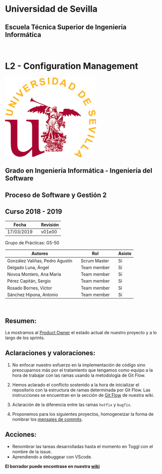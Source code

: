 # Universidad de Sevilla
## Escuela Técnica Superior de Ingeniería Informática
&nbsp;
&nbsp;
# L2 - Configuration Management

![logo us](../images/L2-8-image-logo_us_300.gif)

## Grado en Ingeniería Informática - Ingeniería del Software

## Proceso de Software y Gestión 2
## Curso 2018 - 2019

| Fecha     |    |Revisión |
|-----------|----|----------|
|17/03/2019 |    |v01e00|

Grupo de Prácticas: G5-50

| Autores |     | Rol | | Asiste |
|---------|-----|------|-----|-------|
| González Valiñas, Pedro Agustín |  | Scrum Master | | Sí |
| Delgado Luna, Ángel             |  | Team member | | Sí |
| Novoa Montero, Ana María        |  | Team member | | Sí |
| Pérez Capitán, Sergio           |  | Team member | | Sí |
| Rosado Bornes, Víctor           |  | Team member | | Sí |
| Sánchez Hipona, Antonio         |  | Team member | | Sí |

&nbsp;

## Resumen:
Le mostramos al [Product Owner](https://github.com/japarejo) el estado actual de nuestro proyecto y a lo largo de los sprints. 

## Aclaraciones y valoraciones: 

1. No enfocar nuestro esfuerzo en la implementación de código sino preocuparnos más por el tratamiento que tengamos como equipo a la hora de trabajar con las ramas usando la metodología de Git Flow.

2. Hemos aclarado el conflicto sostenido a la hora de inicializar el repositorio con la estructura de ramas determinada por Git Flow. Las instrucciones se encuentran en la sección de [Git Flow](https://github.com/gii-is-psg2/PSG2-1819-G5-50/wiki/Git-Cheat-Sheet#git-flow) de nuestra wiki.
 
3. Aclaración de la diferencia entre las ramas `hotfix` y `bugfix`. 

4. Proponemos para los siguientes proyectos, homogeneizar la forma de nombrar los [mensajes de commits](https://github.com/gii-is-psg2/PSG2-1819-G5-50/wiki/Configuration-Management-System#message-policy-for-git-commits).
 
## Acciones:
- Renombrar las tareas desarrolladas hasta el momento en Toggl con el nombre de la issue.
- Aprendiendo a debuggear con VScode.


 **El borrador puede encontrase en nuestra [wiki](https://github.com/gii-is-psg2/PSG2-1819-G5-50/wiki/Scrum)**